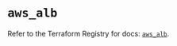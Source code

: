 # `aws_alb`

Refer to the Terraform Registry for docs: [`aws_alb`](https://registry.terraform.io/providers/hashicorp/aws/6.15.0/docs/resources/alb).
